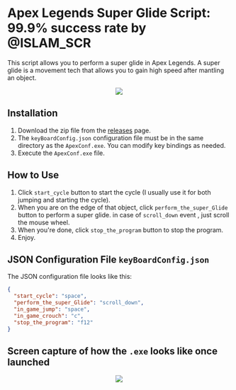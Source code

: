 # Apex Legends Super Glide Script: 99.9% success rate by @ISLAM_SCR

This script allows you to perform a super glide in Apex Legends. A super glide is a movement tech that allows you to gain high speed after mantling an object.

<p align="center">
  <img src="https://github.com/islamghost1/ApexSuperGlide/assets/57948466/9b6d2084-edd0-4bbe-8d39-a50bc01819c0">
</p>

## Installation
1. Download the zip file from the <a href="https://github.com/islamghost1/ApexSuperGlide/releases/tag/v0.3.1-beta">releases</a> page.
2. The `keyBoardConfig.json` configuration file must be in the same directory as the `ApexConf.exe`. You can modify key bindings as needed.
3. Execute the `ApexConf.exe` file.

## How to Use
1. Click `start_cycle` button to start the cycle (I usually use it for both jumping and starting the cycle).
2. When you are on the edge of that object, click `perform_the_super_Glide` button  to perform a super glide. in case of `scroll_down` event , just scroll the mouse wheel.
3. When you're done, click `stop_the_program` button to stop the program.
4. Enjoy.

## JSON Configuration File `keyBoardConfig.json`
The JSON configuration file looks like this:

```json
{
  "start_cycle": "space",
  "perform_the_super_Glide": "scroll_down",
  "in_game_jump": "space",
  "in_game_crouch": "c",
  "stop_the_program": "f12"
}
```
## Screen capture of how the `.exe` looks like once launched
<p align="center">
  <img src="https://github.com/islamghost1/ApexSuperGlide/assets/57948466/4e7a17bf-3d87-4b9e-bfa2-6c2ef9efd27a">
</p>
